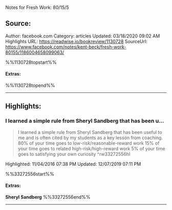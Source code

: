 Notes for Fresh Work: 80/15/5

## Source:
Author: facebook.com
Category: articles
Updated: 03/18/2020 09:02 AM
Highlights URL: https://readwise.io/bookreview/1130728
SourceUrl: https://www.facebook.com/notes/kent-beck/fresh-work-80155/1186004658099063/

%%1130728topstart%%
#### Extras:

%%1130728topend%%


 
-----
 ## Highlights:

### I learned a simple rule from Sheryl Sandberg that has been u...
>I learned a simple rule from Sheryl Sandberg that has been useful to me and is often cited by my students as a key lesson from coaching.
80% of your time goes to low-risk/reasonable-reward work
15% of your time goes to related high-risk/high-reward work
5% of your time goes to satisfying your own curiosity ^rw33272556hl


Highlighted: 11/04/2016 07:38 PM
Updated: 12/07/2019 07:11 PM

%%33272556start%%
#### Extras:
**Sheryl Sandberg**
%%33272556end%%



------

